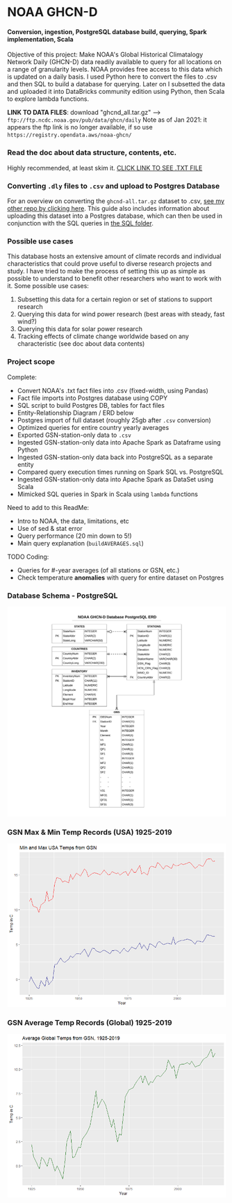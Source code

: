 # NOAA GHCN-D
#### Conversion, ingestion, PostgreSQL database build, querying, Spark implementation, Scala
 
Objective of this project: Make NOAA's Global Historical Climatalogy Network Daily (GHCN-D)
data readily available to query for all locations on a range of granularity levels.  NOAA 
provides free access to this data which is updated on a daily basis.  I used Python here 
to convert the files to .csv and then SQL to build a database for querying.  Later on I subsetted
the data and uploaded it into DataBricks community edition using Python, then Scala to explore lambda
functions.

**LINK TO DATA FILES**: download "ghcnd_all.tar.gz" --> `ftp://ftp.ncdc.noaa.gov/pub/data/ghcn/daily`
Note as of Jan 2021: it appears the ftp link is no longer available, if so use `https://registry.opendata.aws/noaa-ghcn/`

### Read the doc about data structure, contents, etc.
Highly recommended, at least skim it.   [CLICK LINK TO SEE .TXT FILE](./data/text_files/DataInfo_readme.txt)

### Converting `.dly` files to `.csv` and upload to Postgres Database
For an overview on converting the `ghcnd-all.tar.gz` dataset to .csv, 
[see my other repo by clicking here](https://github.com/mathemacode/NOAA_GHCND_IMPORT).  This
guide also includes information about uploading this dataset into a Postgres database, which
can then be used in conjunction with the SQL queries in [the SQL folder](./SQL).

### Possible use cases
This database hosts an extensive amount of climate records and individual characteristics that could prove
useful to diverse research projects and study.  I have tried to make the process of setting this up as simple
as possible to understand to benefit other researchers who want to work with it.  Some possible use cases:

1. Subsetting this data for a certain region or set of stations to support research
2. Querying this data for wind power research (best areas with steady, fast wind?)
3. Querying this data for solar power research
4. Tracking effects of climate change worldwide based on any characteristic (see doc about data contents)

### Project scope
Complete:
- Convert NOAA's .txt fact files into .csv (fixed-width, using Pandas)
- Fact file imports into Postgres database using COPY
- SQL script to build Postgres DB, tables for fact files
- Entity-Relationship Diagram / ERD below
- Postgres import of full dataset (roughly 25gb after `.csv` conversion)
- Optimized queries for entire country yearly averages
- Exported GSN-station-only data to `.csv`
- Ingested GSN-station-only data into Apache Spark as Dataframe using Python
- Ingested GSN-station-only data back into PostgreSQL as a separate entity
- Compared query execution times running on Spark SQL vs. PostgreSQL
- Ingested GSN-station-only data into Apache Spark as DataSet using Scala
- Mimicked SQL queries in Spark in Scala using `lambda` functions

Need to add to this ReadMe:
- Intro to NOAA, the data, limitations, etc
- Use of sed & stat error
- Query performance (20 min down to 5!)
- Main query explanation (`buildAVERAGES.sql`)

TODO Coding:
- Queries for #-year averages (of all stations or GSN, etc.)
- Check temperature **anomalies** with query for entire dataset on Postgres

### Database Schema - PostgreSQL
![ERD](./vis/NOAA_GHCND_ERD.png)

### GSN Max & Min Temp Records (USA) 1925-2019
![gsn-usa](./vis/USA_min_max_GSN.png)

### GSN Average Temp Records (Global) 1925-2019
![gsn-global](./vis/Global_AVG_GSN.png)
